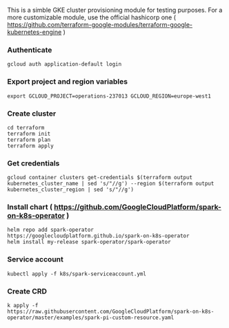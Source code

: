 This is a simble GKE cluster provisioning module for testing purposes. For a more customizable module, use the official hashicorp one ( https://github.com/terraform-google-modules/terraform-google-kubernetes-engine )

### Authenticate
```
gcloud auth application-default login
```

### Export project and region variables
```
export GCLOUD_PROJECT=operations-237013 GCLOUD_REGION=europe-west1
```

### Create cluster
```
cd terraform
terraform init
terraform plan
terraform apply
```

### Get credentials
```
gcloud container clusters get-credentials $(terraform output kubernetes_cluster_name | sed 's/"//g') --region $(terraform output kubernetes_cluster_region | sed 's/"//g')
```

### Install chart ( https://github.com/GoogleCloudPlatform/spark-on-k8s-operator )
```
helm repo add spark-operator https://googlecloudplatform.github.io/spark-on-k8s-operator
helm install my-release spark-operator/spark-operator
```

### Service account
```
kubectl apply -f k8s/spark-serviceaccount.yml
```

### Create CRD
```
k apply -f https://raw.githubusercontent.com/GoogleCloudPlatform/spark-on-k8s-operator/master/examples/spark-pi-custom-resource.yaml
```
